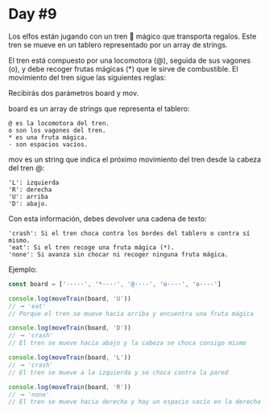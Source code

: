 # Day #9

Los elfos están jugando con un tren 🚂 mágico que transporta regalos. Este tren se mueve en un tablero representado por un array de strings.

El tren está compuesto por una locomotora (@), seguida de sus vagones (o), y debe recoger frutas mágicas (*) que le sirve de combustible. El movimiento del tren sigue las siguientes reglas:

Recibirás dos parámetros board y mov.

board es un array de strings que representa el tablero:

    @ es la locomotora del tren.
    o son los vagones del tren.
    * es una fruta mágica.
    · son espacios vacíos.

mov es un string que indica el próximo movimiento del tren desde la cabeza del tren @:

    'L': izquierda
    'R': derecha
    'U': arriba
    'D': abajo.

Con esta información, debes devolver una cadena de texto:

    'crash': Si el tren choca contra los bordes del tablero o contra sí mismo.
    'eat': Si el tren recoge una fruta mágica (*).
    'none': Si avanza sin chocar ni recoger ninguna fruta mágica.

Ejemplo:

```ts
const board = ['·····', '*····', '@····', 'o····', 'o····']

console.log(moveTrain(board, 'U'))
// ➞ 'eat'
// Porque el tren se mueve hacia arriba y encuentra una fruta mágica

console.log(moveTrain(board, 'D'))
// ➞ 'crash'
// El tren se mueve hacia abajo y la cabeza se choca consigo mismo

console.log(moveTrain(board, 'L'))
// ➞ 'crash'
// El tren se mueve a la izquierda y se choca contra la pared

console.log(moveTrain(board, 'R'))
// ➞ 'none'
// El tren se mueve hacia derecha y hay un espacio vacío en la derecha
```
